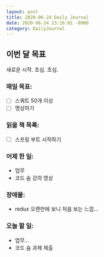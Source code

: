 ```yaml
---
layout: post
title: 2020-06-24 Daily Journal
date: 2020-06-24 23:16:01 -0900
category: DailyJournal
---
```


## 이번 달 목표
새로운 시작. 초심. 초심.

### 매일 목표:
- [ ] 스쿼트 50개 이상
- [ ] 명상하기

### 읽을 책 목록:
- [ ] 스프링 부트 시작하기

### 어제 한 일:
* 업무
* 코드 숨 강의 영상

### 장애물:
* redux 오랜만에 보니 처음 보는 느낌...

### 오늘 할 일:
* 업무...
* 코드 숨 과제 제출